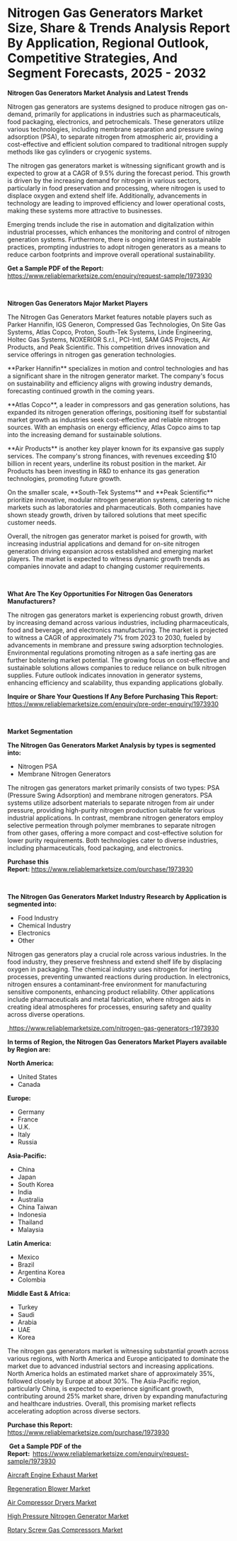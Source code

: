 <p><h1>Nitrogen Gas Generators Market Size, Share & Trends Analysis Report By Application, Regional Outlook, Competitive Strategies, And Segment Forecasts, 2025 - 2032</h1></p><p><strong>Nitrogen Gas Generators Market Analysis and Latest Trends</strong></p>
<p><p>Nitrogen gas generators are systems designed to produce nitrogen gas on-demand, primarily for applications in industries such as pharmaceuticals, food packaging, electronics, and petrochemicals. These generators utilize various technologies, including membrane separation and pressure swing adsorption (PSA), to separate nitrogen from atmospheric air, providing a cost-effective and efficient solution compared to traditional nitrogen supply methods like gas cylinders or cryogenic systems.</p><p>The nitrogen gas generators market is witnessing significant growth and is expected to grow at a CAGR of 9.5% during the forecast period. This growth is driven by the increasing demand for nitrogen in various sectors, particularly in food preservation and processing, where nitrogen is used to displace oxygen and extend shelf life. Additionally, advancements in technology are leading to improved efficiency and lower operational costs, making these systems more attractive to businesses. </p><p>Emerging trends include the rise in automation and digitalization within industrial processes, which enhances the monitoring and control of nitrogen generation systems. Furthermore, there is ongoing interest in sustainable practices, prompting industries to adopt nitrogen generators as a means to reduce carbon footprints and improve overall operational sustainability.</p></p>
<p><strong>Get a Sample PDF of the Report:&nbsp;</strong> <a href="https://www.reliablemarketsize.com/enquiry/request-sample/1973930?utm_campaign=2005&utm_medium=2&utm_source=Github&utm_content=ia&utm_term=11042025&utm_id=nitrogen-gas-generators">https://www.reliablemarketsize.com/enquiry/request-sample/1973930</a></p>
<p>&nbsp;</p>
<p><strong>Nitrogen Gas Generators Major Market Players</strong></p>
<p><p>The Nitrogen Gas Generators Market features notable players such as Parker Hannifin, IGS Generon, Compressed Gas Technologies, On Site Gas Systems, Atlas Copco, Proton, South-Tek Systems, Linde Engineering, Holtec Gas Systems, NOXERIOR S.r.l., PCI-Intl, SAM GAS Projects, Air Products, and Peak Scientific. This competition drives innovation and service offerings in nitrogen gas generation technologies.</p><p>**Parker Hannifin** specializes in motion and control technologies and has a significant share in the nitrogen generator market. The company's focus on sustainability and efficiency aligns with growing industry demands, forecasting continued growth in the coming years.</p><p>**Atlas Copco**, a leader in compressors and gas generation solutions, has expanded its nitrogen generation offerings, positioning itself for substantial market growth as industries seek cost-effective and reliable nitrogen sources. With an emphasis on energy efficiency, Atlas Copco aims to tap into the increasing demand for sustainable solutions.</p><p>**Air Products** is another key player known for its expansive gas supply services. The company's strong finances, with revenues exceeding $10 billion in recent years, underline its robust position in the market. Air Products has been investing in R&D to enhance its gas generation technologies, promoting future growth.</p><p>On the smaller scale, **South-Tek Systems** and **Peak Scientific** prioritize innovative, modular nitrogen generation systems, catering to niche markets such as laboratories and pharmaceuticals. Both companies have shown steady growth, driven by tailored solutions that meet specific customer needs.</p><p>Overall, the nitrogen gas generator market is poised for growth, with increasing industrial applications and demand for on-site nitrogen generation driving expansion across established and emerging market players. The market is expected to witness dynamic growth trends as companies innovate and adapt to changing customer requirements.</p></p>
<p>&nbsp;</p>
<p><strong>What Are The Key Opportunities For Nitrogen Gas Generators Manufacturers?</strong></p>
<p><p>The nitrogen gas generators market is experiencing robust growth, driven by increasing demand across various industries, including pharmaceuticals, food and beverage, and electronics manufacturing. The market is projected to witness a CAGR of approximately 7% from 2023 to 2030, fueled by advancements in membrane and pressure swing adsorption technologies. Environmental regulations promoting nitrogen as a safe inerting gas are further bolstering market potential. The growing focus on cost-effective and sustainable solutions allows companies to reduce reliance on bulk nitrogen supplies. Future outlook indicates innovation in generator systems, enhancing efficiency and scalability, thus expanding applications globally.</p></p>
<p><strong>Inquire or Share Your Questions If Any Before Purchasing This Report:</strong> <a href="https://www.reliablemarketsize.com/enquiry/pre-order-enquiry/1973930?utm_campaign=2005&utm_medium=2&utm_source=Github&utm_content=ia&utm_term=11042025&utm_id=nitrogen-gas-generators">https://www.reliablemarketsize.com/enquiry/pre-order-enquiry/1973930</a></p>
<p>&nbsp;</p>
<p><strong>Market Segmentation</strong></p>
<p><strong>The Nitrogen Gas Generators Market Analysis by types is segmented into:</strong></p>
<p><ul><li>Nitrogen PSA</li><li>Membrane Nitrogen Generators</li></ul></p>
<p><p>The nitrogen gas generators market primarily consists of two types: PSA (Pressure Swing Adsorption) and membrane nitrogen generators. PSA systems utilize adsorbent materials to separate nitrogen from air under pressure, providing high-purity nitrogen production suitable for various industrial applications. In contrast, membrane nitrogen generators employ selective permeation through polymer membranes to separate nitrogen from other gases, offering a more compact and cost-effective solution for lower purity requirements. Both technologies cater to diverse industries, including pharmaceuticals, food packaging, and electronics.</p></p>
<p><strong>Purchase this Report:&nbsp;</strong><a href="https://www.reliablemarketsize.com/purchase/1973930?utm_campaign=2005&utm_medium=2&utm_source=Github&utm_content=ia&utm_term=11042025&utm_id=nitrogen-gas-generators">https://www.reliablemarketsize.com/purchase/1973930</a></p>
<p>&nbsp;</p>
<p><strong>The Nitrogen Gas Generators Market Industry Research by Application is segmented into:</strong></p>
<p><ul><li>Food Industry</li><li>Chemical Industry</li><li>Electronics</li><li>Other</li></ul></p>
<p><p>Nitrogen gas generators play a crucial role across various industries. In the food industry, they preserve freshness and extend shelf life by displacing oxygen in packaging. The chemical industry uses nitrogen for inerting processes, preventing unwanted reactions during production. In electronics, nitrogen ensures a contaminant-free environment for manufacturing sensitive components, enhancing product reliability. Other applications include pharmaceuticals and metal fabrication, where nitrogen aids in creating ideal atmospheres for processes, ensuring safety and quality across diverse operations.</p></p>
<p><a href="https://www.reliablemarketsize.com/nitrogen-gas-generators-r1973930?utm_campaign=2005&utm_medium=2&utm_source=Github&utm_content=ia&utm_term=11042025&utm_id=nitrogen-gas-generators">&nbsp;https://www.reliablemarketsize.com/nitrogen-gas-generators-r1973930</a></p>
<p><strong>In terms of Region, the Nitrogen Gas Generators Market Players available by Region are:</strong></p>
<p>
    <p> <strong> North America: </strong>
        <ul>
            <li>United States</li>
            <li>Canada</li>
        </ul>
        </p> 
    <p> <strong> Europe: </strong>
        <ul>
            <li>Germany</li>
            <li>France</li>
            <li>U.K.</li>
            <li>Italy</li>
            <li>Russia</li>
        </ul>
        </p> 
    <p> <strong> Asia-Pacific: </strong>
        <ul>
            <li>China</li>
            <li>Japan</li>
            <li>South Korea</li>
            <li>India</li>
            <li>Australia</li>
            <li>China Taiwan</li>
            <li>Indonesia</li>
            <li>Thailand</li>
            <li>Malaysia</li>
        </ul>
        </p> 
    <p> <strong> Latin America: </strong>
        <ul>
            <li>Mexico</li>
            <li>Brazil</li>
            <li>Argentina Korea</li>
            <li>Colombia</li>
        </ul>
        </p> 
    <p> <strong> Middle East & Africa: </strong>
        <ul>
            <li>Turkey</li>
            <li>Saudi</li>
            <li>Arabia</li>
            <li>UAE</li>
            <li>Korea</li>
        </ul>
    </p>
    </p>
<p><p>The nitrogen gas generators market is witnessing substantial growth across various regions, with North America and Europe anticipated to dominate the market due to advanced industrial sectors and increasing applications. North America holds an estimated market share of approximately 35%, followed closely by Europe at about 30%. The Asia-Pacific region, particularly China, is expected to experience significant growth, contributing around 25% market share, driven by expanding manufacturing and healthcare industries. Overall, this promising market reflects accelerating adoption across diverse sectors.</p></p>
<p><strong>Purchase this Report: </strong><a href="https://www.reliablemarketsize.com/purchase/1973930?utm_campaign=2005&utm_medium=2&utm_source=Github&utm_content=ia&utm_term=11042025&utm_id=nitrogen-gas-generators">https://www.reliablemarketsize.com/purchase/1973930</a></p>
<p>&nbsp;<strong>Get a Sample PDF of the Report:&nbsp;&nbsp;</strong><a href="https://www.reliablemarketsize.com/enquiry/request-sample/1973930?utm_campaign=2005&utm_medium=2&utm_source=Github&utm_content=ia&utm_term=11042025&utm_id=nitrogen-gas-generators">https://www.reliablemarketsize.com/enquiry/request-sample/1973930</a></p>
<p><strong></strong></p>
<p><p><a href="https://github.com/DianaWilson796/Market-Research-Report-List-2/blob/main/aircraft-engine-exhaust-market.md?utm_campaign=2005&utm_medium=2&utm_source=Github&utm_content=ia&utm_term=11042025&utm_id=nitrogen-gas-generators">Aircraft Engine Exhaust Market</a></p><p><a href="https://github.com/vitrilaoire/Market-Research-Report-List-1/blob/main/regeneration-blower-market.md?utm_campaign=2005&utm_medium=2&utm_source=Github&utm_content=ia&utm_term=11042025&utm_id=nitrogen-gas-generators">Regeneration Blower Market</a></p><p><a href="https://github.com/ovtkosle/Market-Research-Report-List-1/blob/main/air-compressor-dryers-market.md?utm_campaign=2005&utm_medium=2&utm_source=Github&utm_content=ia&utm_term=11042025&utm_id=nitrogen-gas-generators">Air Compressor Dryers Market</a></p><p><a href="https://github.com/nabadeneme/Market-Research-Report-List-1/blob/main/high-pressure-nitrogen-generator-market.md?utm_campaign=2005&utm_medium=2&utm_source=Github&utm_content=ia&utm_term=11042025&utm_id=nitrogen-gas-generators">High Pressure Nitrogen Generator Market</a></p><p><a href="https://github.com/maclarensidney/Market-Research-Report-List-1/blob/main/rotary-screw-gas-compressors-market.md?utm_campaign=2005&utm_medium=2&utm_source=Github&utm_content=ia&utm_term=11042025&utm_id=nitrogen-gas-generators">Rotary Screw Gas Compressors Market</a></p></p>